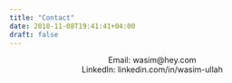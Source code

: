 ```yaml
---
title: "Contact"
date: 2018-11-08T19:41:41+04:00
draft: false
---
```


<center>
Email: wasim@hey.com<br>
LinkedIn: linkedin.com/in/wasim-ullah
</center>
